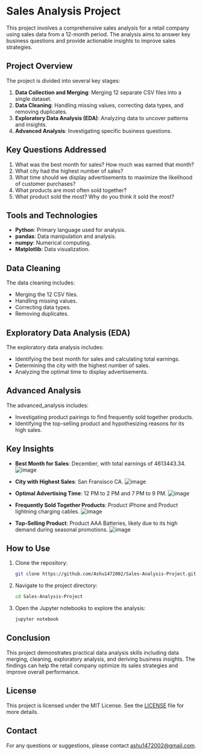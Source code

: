 # Sales Analysis Project

This project involves a comprehensive sales analysis for a retail company using sales data from a 12-month period. The analysis aims to answer key business questions and provide actionable insights to improve sales strategies.

## Project Overview

The project is divided into several key stages:
1. **Data Collection and Merging**: Merging 12 separate CSV files into a single dataset.
2. **Data Cleaning**: Handling missing values, correcting data types, and removing duplicates.
3. **Exploratory Data Analysis (EDA)**: Analyzing data to uncover patterns and insights.
4. **Advanced Analysis**: Investigating specific business questions.

## Key Questions Addressed

1. What was the best month for sales? How much was earned that month?
2. What city had the highest number of sales?
3. What time should we display advertisements to maximize the likelihood of customer purchases?
4. What products are most often sold together?
5. What product sold the most? Why do you think it sold the most?

## Tools and Technologies

- **Python**: Primary language used for analysis.
- **pandas**: Data manipulation and analysis.
- **numpy**: Numerical computing.
- **Matplotlib**: Data visualization.

## Data Cleaning

The data cleaning includes:
- Merging the 12 CSV files.
- Handling missing values.
- Correcting data types.
- Removing duplicates.

## Exploratory Data Analysis (EDA)

The exploratory data analysis includes:
- Identifying the best month for sales and calculating total earnings.
- Determining the city with the highest number of sales.
- Analyzing the optimal time to display advertisements.

## Advanced Analysis

The advanced_analysis includes:
- Investigating product pairings to find frequently sold together products.
- Identifying the top-selling product and hypothesizing reasons for its high sales.

## Key Insights

- **Best Month for Sales**: December, with total earnings of 4613443.34.
  ![image](https://github.com/Ashu1472002/Sales-Analysis-Project/assets/71172888/0087965c-ee82-4fe1-9952-67afd4978a64)

- **City with Highest Sales**: San Fransisco CA.
  ![image](https://github.com/Ashu1472002/Sales-Analysis-Project/assets/71172888/31c90085-c1d6-43fb-a6fc-4b636f2ed61a)

- **Optimal Advertising Time**: 12 PM to 2 PM  and 7 PM to 9 PM.
  ![image](https://github.com/Ashu1472002/Sales-Analysis-Project/assets/71172888/1705f2d2-b5de-4de3-9012-ea0ea0191586)

- **Frequently Sold Together Products**: Product iPhone and Product lightning charging cables.
  ![image](https://github.com/Ashu1472002/Sales-Analysis-Project/assets/71172888/7a79e8c3-b05e-4061-bddf-d9db23312d54)

- **Top-Selling Product**: Product AAA Batteries, likely due to its high demand during seasonal promotions.
  ![image](https://github.com/Ashu1472002/Sales-Analysis-Project/assets/71172888/9bde89e3-4f15-4914-a5b2-1851f8a8ba0b)


## How to Use

1. Clone the repository:
    ```bash
    git clone https://github.com/Ashu1472002/Sales-Analysis-Project.git
    ```
2. Navigate to the project directory:
    ```bash
    cd Sales-Analysis-Project
    ```
3. Open the Jupyter notebooks to explore the analysis:
    ```bash
    jupyter notebook
    ```

## Conclusion

This project demonstrates practical data analysis skills including data merging, cleaning, exploratory analysis, and deriving business insights. The findings can help the retail company optimize its sales strategies and improve overall performance.

## License

This project is licensed under the MIT License. See the [LICENSE](LICENSE) file for more details.

## Contact

For any questions or suggestions, please contact [ashu1472002@gmail.com](mailto:ashu1472002@gmail.com).


